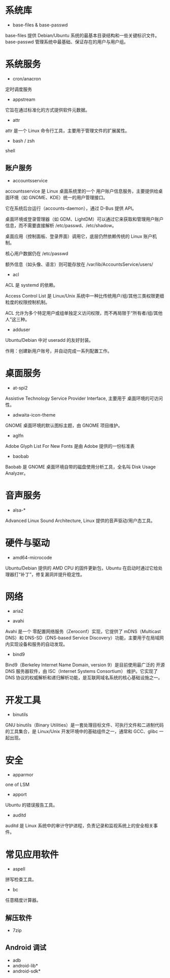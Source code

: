 # 系统库

- base-files & base-passwd

base-files 提供 Debian/Ubuntu 系统的最基本目录结构和一些关键标识文件。base-passwd 管理系统中最基础、保证存在的用户与用户组。

# 系统服务

- cron/anacron

定时调度服务

- appstream

它旨在通过标准化的方式提供软件元数据。

- attr

attr 是一个 Linux 命令行工具，主要用于管理文件的扩展属性。

- bash / zsh

shell

## 账户服务

- accountsservice

accountsservice 是 Linux 桌面系统里的一个 用户账户信息服务，主要提供给桌面环境（如 GNOME、KDE）统一的用户管理接口。

它在系统后台运行（accounts-daemon），通过 D-Bus 提供 API。

桌面环境或登录管理器（如 GDM、LightDM）可以通过它来获取和管理用户账户信息，而不需要直接解析 /etc/passwd、/etc/shadow。

桌面应用（控制面板、登录界面）调用它，底层仍然依赖传统的 Linux 账户机制。

核心用户数据仍在 /etc/passwd

额外信息（如头像、语言）则可能存放在 /var/lib/AccountsService/users/

- acl

ACL 是 systemd 的依赖。

Access Control List 是 Linux/Unix 系统中一种比传统用户/组/其他三类权限更细粒度的权限控制机制。

ACL 允许为多个特定用户或组单独定义访问权限，而不再局限于“所有者/组/其他人”这三种。

- adduser

Ubuntu/Debian 中对 useradd 的友好封装。

作用：创建新用户账号，并自动完成一系列配置工作。

# 桌面服务

- at-spi2

Assistive Technology Service Provider Interface, 主要用于 桌面环境的可访问性。

- adwaita-icon-theme

GNOME 桌面环境的默认图标主题，由 GNOME 项目维护。

- aglfn

Adobe Glyph List For New Fonts 是由 Adobe 提供的一份标准表

- baobab

Baobab 是 GNOME 桌面环境自带的磁盘使用分析工具，全名叫 Disk Usage Analyzer。



# 音声服务

- alsa-*

Advanced Linux Sound Architecture, Linux 提供的音声驱动/用户态工具。

# 硬件与驱动

- amd64-microcode

Ubuntu/Debian 提供的 AMD CPU 的固件更新包，Ubuntu 在启动时通过它给处理器打“补丁”，修复漏洞并提升稳定性。

# 网络

- aria2

- avahi

Avahi 是一个 零配置网络服务（Zeroconf）实现，它提供了 mDNS（Multicast DNS）和 DNS-SD（DNS-based Service Discovery）功能，主要用于在局域网内实现设备和服务的自动发现。

- bind9

Bind9（Berkeley Internet Name Domain, version 9）是目前使用最广泛的 开源 DNS 服务器软件，由 ISC（Internet Systems Consortium） 维护。它实现了 DNS 协议的权威解析和递归解析功能，是互联网域名系统的核心基础设施之一。

# 开发工具

- binutils

GNU binutils（Binary Utilities）是一套处理目标文件、可执行文件和二进制代码的工具集合，是 Linux/Unix 开发环境中的基础组件之一，通常和 GCC、glibc 一起出现。

# 安全

- apparmor

one of LSM

- apport

Ubuntu 的错误报告工具。

- auditd

auditd 是 Linux 系统中的审计守护进程，负责记录和监视系统上的安全相关事件。



# 常见应用软件

- aspell

拼写检查工具。

- bc

任意精度计算器。

## 解压软件

- 7zip

## Android 调试

- adb
- android-lib*
- android-sdk*

